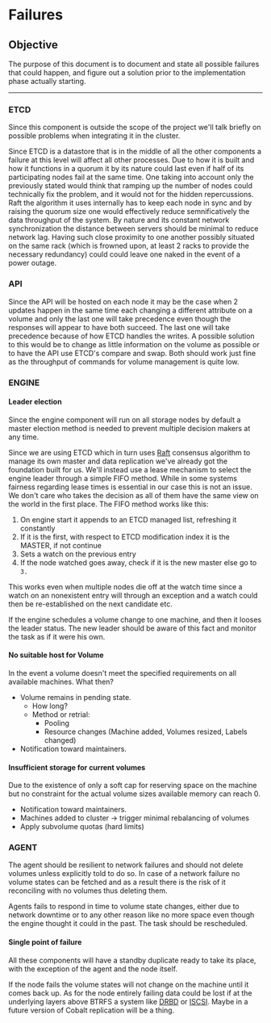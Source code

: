 # Failures

## Objective

The purpose of this document is to document and state all possible failures
that could happen, and figure out a solution prior to the implementation
phase actually starting.

---


### ETCD

Since this component is outside the scope of the project we'll talk briefly on
possible problems when integrating it in the cluster.

Since ETCD is a datastore that is in the middle of all the other components
a failure at this level will affect all other processes. Due to how it is built
and how it functions in a quorum it by its nature could last even if half
of its participating nodes fail at the same time. One taking into account only
the previously stated would think that ramping up the number of nodes could
technically fix the problem, and it would not for the
hidden repercussions. Raft the algorithm it uses internally has to keep each
node in sync and by raising the quorum size one would effectively reduce
semnificatively the data throughput of the system. By nature and its constant
network synchronization the distance between servers should be minimal to reduce
network lag. Having such close proximity
to one another possibly situated on the same rack (which is frowned upon,
at least 2 racks to provide the necessary redundancy) could
could leave one naked in the event of a power outage.

### API

Since the API will be hosted on each node it may be the case when 2 updates
happen in the same time each changing
a different attribute on a volume and only the last one will take precedence
even though the responses will appear to have both succeed.
The last one will take precedence because of how ETCD handles the writes.
A possible solution to this would be to change as little information on the
volume as possible or to have the API use ETCD's compare and swap. Both should
work just fine as the throughput of commands for
volume management is quite low.

### ENGINE

#### Leader election

Since the engine component will run on all storage nodes by default a master
election method is needed to prevent multiple decision makers at any time.

Since we are using ETCD which in turn uses [Raft](https://raft.github.io/)
consensus algorithm to manage its own master
and data replication we've already got the foundation built for us.
We'll instead use a lease mechanism to select the engine leader through a
simple FIFO method. While in some systems fairness regarding lease times
is essential in our case this is not an issue. We don't care who takes the
decision as all of them have the same view on the world in the first place.
The FIFO method works like this:

1. On engine start it appends to an ETCD managed list, refreshing it constantly
2. If it is the first, with respect to ETCD modification index it is the MASTER,
if not continue
3. Sets a watch on the previous entry
4. If the node watched goes away, check if it is the new master else go to `3.`

This works even when multiple nodes die off at the watch time since a watch on
an nonexistent entry will through an exception and a watch could then be
re-established on the next candidate etc.

If the engine schedules a volume change to one machine, and then it looses
the leader status. The new leader should be aware of this fact and monitor
the task as if it were his own.


#### No suitable host for Volume

In the event a volume doesn't meet the specified requirements on all available
machines. What then?

- Volume remains in pending state.
    - How long?
    - Method or retrial:
        - Pooling
        - Resource changes (Machine added, Volumes resized, Labels changed)
- Notification toward maintainers.

#### Insufficient storage for current volumes

Due to the existence of only a soft cap for reserving space on the machine but
no constraint for the actual volume sizes
available memory can reach 0.

- Notification toward maintainers.
- Machines added to cluster -> trigger minimal rebalancing of volumes
- Apply subvolume quotas (hard limits)

### AGENT

The agent should be resilient to network failures and should not delete volumes
unless explicitly told to do so. In case of a network failure no volume
states can be fetched and as a result there is the risk of
it reconciling with no volumes thus deleting them.

Agents fails to respond in time to volume state changes, either due to network
downtime or to any other reason like no more space even though the engine
thought it could in the past. The task should be rescheduled.

#### Single point of failure

All these components will have a standby duplicate ready to take its place,
with the exception of the agent and the node itself.

If the node fails the volume states will not change on the machine until
it comes back up. As for the node entirely failing data could be lost if at the
underlying layers above BTRFS a system like
[DRBD](https://www.drbd.org/en/) or
[ISCSI](https://en.wikipedia.org/wiki/ISCSI).
Maybe in a future version of Cobalt replication will be a thing.